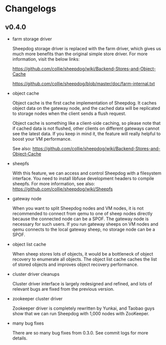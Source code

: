 # Changelogs

## v0.4.0

- farm storage driver

  Sheepdog storage driver is replaced with the farm driver, which gives
  us much more benefits than the original simple store driver.  For more
  information, visit the below links:

    https://github.com/collie/sheepdog/wiki/Backend-Stores-and-Object-Cache

    https://github.com/collie/sheepdog/blob/master/doc/farm-internal.txt


- object cache

  Object cache is the first cache implementation of Sheepdog.  It caches
  object data on the gateway node, and the cached data will be
  replicated to storage nodes when the client sends a flush request.

  Object cache is something like a client-side caching, so please note
  that if cached data is not flushed, other clients on different
  gateways cannot see the latest data.  If you keep in mind it, the
  feature will really helpful to boost your VM performance.

  See also:
    https://github.com/collie/sheepdog/wiki/Backend-Stores-and-Object-Cache


- sheepfs

  With this feature, we can access and control Sheepdog with a
  filesystem interface.  You need to install libfuse development headers
  to compile sheepfs.  For more information, see also:
    https://github.com/collie/sheepdog/wiki/Sheepfs


- gateway node

  When you want to split Sheepdog nodes and VM nodes, it is not
  recommended to connect from qemu to one of sheep nodes directly
  because the connected node can be a SPOF.  The gateway node is
  necessary for such users.  If you run gateway sheeps on VM nodes and
  qemu connects to the local gateway sheep, no storage node can be a
  SPOF.


- object list cache

  When sheep stores lots of objects, it would be a bottleneck of object
  recovery to enumerate all objects.  The object list cache caches the
  list of stored objects and improves object recovery performance.


- cluster driver cleanups

  Cluster driver interface is largely redesigned and refined, and lots
  of relevant bugs are fixed from the previous version.


- zookeeper cluster driver

  Zookeeper driver is completely rewritten by Yunkai, and Taobao guys
  show that we can run Sheepdog with 1,000 nodes with ZooKeeper.


- many bug fixes

  There are so many bug fixes from 0.3.0.  See commit logs for more
  details.


